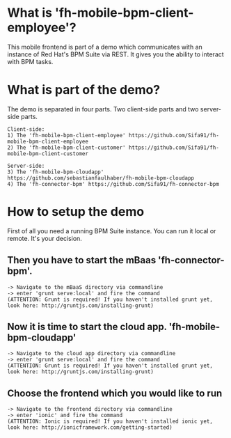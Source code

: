 # What is 'fh-mobile-bpm-client-employee'?
This mobile frontend is part of a demo which communicates with an instance of Red Hat's BPM Suite via REST.
It gives you the ability to interact with BPM tasks.

# What is part of the demo?
The demo is separated in four parts. Two client-side parts and two server-side parts.

    Client-side:
    1) The 'fh-mobile-bpm-client-employee' https://github.com/Sifa91/fh-mobile-bpm-client-employee
    2) The 'fh-mobile-bpm-client-customer' https://github.com/Sifa91/fh-mobile-bpm-client-customer

    Server-side:
    3) The 'fh-mobile-bpm-cloudapp' https://github.com/sebastianfaulhaber/fh-mobile-bpm-cloudapp
    4) The 'fh-connector-bpm' https://github.com/Sifa91/fh-connector-bpm

# How to setup the demo
First of all you need a running BPM Suite instance. You can run it local or remote. It's your decision.

## Then you have to start the mBaas 'fh-connector-bpm'.
    -> Navigate to the mBaaS directory via commandline
    -> enter 'grunt serve:local' and fire the command
    (ATTENTION: Grunt is required! If you haven't installed grunt yet, look here: http://gruntjs.com/installing-grunt)
## Now it is time to start the cloud app. 'fh-mobile-bpm-cloudapp'
    -> Navigate to the cloud app directory via commandline
    -> enter 'grunt serve:local' and fire the command
    (ATTENTION: Grunt is required! If you haven't installed grunt yet, look here: http://gruntjs.com/installing-grunt)

## Choose the frontend which you would like to run
    -> Navigate to the frontend directory via commandline
    -> enter 'ionic' and fire the command
    (ATTENTION: Ionic is required! If you haven't installed ionic yet, look here: http://ionicframework.com/getting-started)

